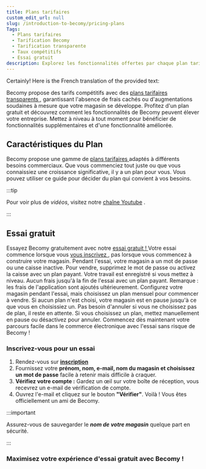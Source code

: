 ```yaml
---
title: Plans tarifaires
custom_edit_url: null
slug: /introduction-to-becomy/pricing-plans
Tags:
  - Plans tarifaires
  - Tarification Becomy
  - Tarification transparente
  - Taux compétitifs
  - Essai gratuit
description: Explorez les fonctionnalités offertes par chaque plan tarifaire Becomy. Trouvez le plan parfait pour répondre à vos besoins en matière de commerce électronique.
---
```

<head>
<meta property="twitter:description" content="Explorez les fonctionnalités offertes par chaque plan tarifaire Becomy. Trouvez le plan parfait pour répondre à vos besoins en matière de commerce électronique."/>
<meta property="og:url" content="https://docs-becomy.surge.sh/intoduction-to-becomy/pricing-plans/"/>
<link rel="canonical" href="https://docs-becomy.surge.sh/intoduction-to-becomy"/>
<link rel="alternate" href="https://docs-becomy.surge.sh/intoduction-to-becomy/fr" hreflang="fr"/>
</head>

Certainly! Here is the French translation of the provided text:


Becomy propose des tarifs compétitifs avec des [plans tarifaires transparents <Icon icon="fa-solid fa-arrow-up-right-from-square" />](https://becomystaging.com/pricing), garantissant l'absence de frais cachés ou d'augmentations soudaines à mesure que votre magasin se développe. Profitez d'un plan gratuit et découvrez comment les fonctionnalités de Becomy peuvent élever votre entreprise. Mettez à niveau à tout moment pour bénéficier de fonctionnalités supplémentaires et d'une fonctionnalité améliorée.

## Caractéristiques du Plan

Becomy propose une gamme de [plans tarifaires <Icon icon="fa-solid fa-arrow-up-right-from-square" />](https://becomystaging.com/pricing) adaptés à différents besoins commerciaux. Que vous commenciez tout juste ou que vous connaissiez une croissance significative, il y a un plan pour vous. Vous pouvez utiliser ce guide pour décider du plan qui convient à vos besoins.

:::tip

Pour voir plus de _vidéos_, visitez notre [chaîne Youtube](#) <Icon icon="fa-solid fa-arrow-up-right-from-square" />.

:::

## Essai gratuit

Essayez Becomy gratuitement avec notre [essai gratuit ! <Icon icon="fa-solid fa-arrow-up-right-from-square" />](https://becomystaging.com/) Votre essai commence lorsque vous [vous inscrivez <Icon icon="fa-solid fa-arrow-up-right-from-square" />](https://becomystaging.com/admin_users/sign_up), pas lorsque vous commencez à construire votre magasin. Pendant l'essai, votre magasin a un mot de passe ou une caisse inactive. Pour vendre, supprimez le mot de passe ou activez la caisse avec un plan payant. Votre travail est enregistré si vous mettez à niveau. Aucun frais jusqu'à la fin de l'essai avec un plan payant. Remarque : les frais de l'application sont ajoutés ultérieurement. Configurez votre magasin pendant l'essai, mais choisissez un plan mensuel pour commencer à vendre. Si aucun plan n'est choisi, votre magasin est en pause jusqu'à ce que vous en choisissiez un. Pas besoin d'annuler si vous ne choisissez pas de plan, il reste en attente. Si vous choisissez un plan, mettez manuellement en pause ou désactivez pour annuler. Commencez dès maintenant votre parcours facile dans le commerce électronique avec l'essai sans risque de Becomy !

### Inscrivez-vous pour un essai

1. Rendez-vous sur [**inscription** <Icon icon="fa-solid fa-arrow-up-right-from-square" />](https://becomystaging.com/admin_users/sign_up)
2. Fournissez votre **prénom, nom, e-mail, nom du magasin et choisissez un mot de passe** facile à retenir mais difficile à craquer.
3. **Vérifiez votre compte :** Gardez un œil sur votre boîte de réception, vous recevrez un e-mail de vérification de compte.
4. Ouvrez l'e-mail et cliquez sur le bouton **"Vérifier"**. Voilà ! Vous êtes officiellement un ami de Becomy.

:::important

Assurez-vous de sauvegarder le _**nom de votre magasin**_ quelque part en sécurité.

:::

### Maximisez votre expérience d'essai gratuit avec Becomy !